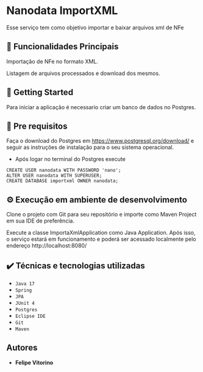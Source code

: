 
# Nanodata ImportXML

Esse serviço tem como objetivo importar e baixar arquivos xml de NFe

## 🔨 Funcionalidades Principais

Importação de NFe no formato XML.

Listagem de arquivos processados e download dos mesmos.

## 🚀 Getting Started

Para iniciar a aplicação é necessario criar um banco de dados no Postgres.

## 🔩 Pre requisitos

Faça o download do Postgres em https://www.postgresql.org/download/ e seguir as instruções de instalação para o seu sistema operacional.
 - Após logar no terminal do Postgres execute
```
CREATE USER nanodata WITH PASSWORD 'nano';
ALTER USER nanodata WITH SUPERUSER;
CREATE DATABASE importxml OWNER nanodata;

```

## ⚙️ Execução em ambiente de desenvolvimento

Clone o projeto com Git para seu repositório e importe como Maven Project em sua IDE de preferência.

Execute a classe ImportaXmlApplication como Java Application. Após isso, o serviço estará em funcionamento e poderá ser acessado localmente pelo endereço http://localhost:8080/

## ✔️ Técnicas e tecnologias utilizadas

- ``Java 17``
- ``Spring``
- ``JPA``
- ``JUnit 4``
- ``Postgres``
- ``Eclipse IDE``
- ``Git``
- ``Maven``

## Autores

* **Felipe Vitorino**
